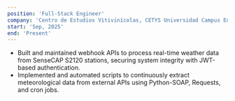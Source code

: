 ```yaml
---
position: 'Full-Stack Engineer'
company: 'Centro de Estudios Vitivinícolas, CETYS Universidad Campus Ensenada'
start: 'Sep, 2025'
end: 'Present'
---
```

- Built and maintained webhook APIs to process real-time weather data from SenseCAP S2120 stations, securing
system integrity with JWT-based authentication.
- Implemented and automated scripts to continuously extract meteorological data from external APIs using
Python-SOAP, Requests, and cron jobs.